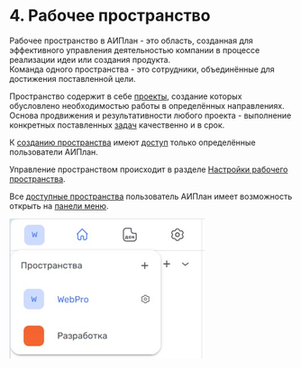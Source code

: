 # 4. Рабочее пространство  

Рабочее пространство в АИПлан - это область, созданная для эффективного управления деятельностью компании в процессе реализации идеи или создания продукта.  
Команда одного пространства - это сотрудники, объединённые для достижения поставленной цели.  

Пространство содержит в себе [проекты](5_project/5_project.md), создание которых обусловлено необходимостью работы в определённых направлениях.  
Основа продвижения и результативности любого проекта - выполнение конкретных поставленных [задач](6_task/6_task.md) качественно и в срок.  

К [созданию пространства](4.2_create.md) имеют [доступ](9_roles_&_access/9.2_access.md) только определённые пользователи АИПлан.

Управление пространством происходит в разделе [Настройки рабочего пространства](4.3_settings/4.3_settings.md).

Все [доступные пространства](4.1_me_workspaces.md) пользователь АИПлан имеет возможность открыть на [панели меню](3_menu/3_menu.md).

![4-1](/imgs/4-1.jpg)
